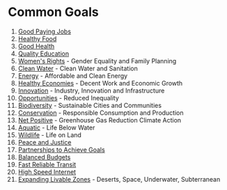 # Common Goals

1. [Good Paying Jobs](jobs)
2. [Healthy Food](food)
3. [Good Health](health)
4. [Quality Education](education)
5. [Women's Rights](women) - Gender Equality and Family Planning
6. [Clean Water](water) - Clean Water and Sanitation
7. [Energy](energy) - Affordable and Clean Energy
8. [Healthy Economies](economies) - Decent Work and Economic Growth
9. [Innovation](innovation) - Industry, Innovation and Infrastructure
10. [Opportunities](opportunities) - Reduced Inequality
11. [Biodiversity](biodiversity) - Sustainable Cities and Communities
12. [Conservation](conservation) - Responsible Consumption and Production
13. [Net Positive](net) - Greenhouse Gas Reduction Climate Action
14. [Aquatic](nemo) - Life Below Water
15. [Wildlife](wildlife) - Life on Land
16. [Peace and Justice](peace)
17. [Partnerships to Achieve Goals](partnerships)
18. [Balanced Budgets](balanced)
19. [Fast Reliable Transit](transit)
20. [High Speed Internet](internet)
21. [Expanding Livable Zones](zones) - Deserts, Space, Underwater, Subterranean